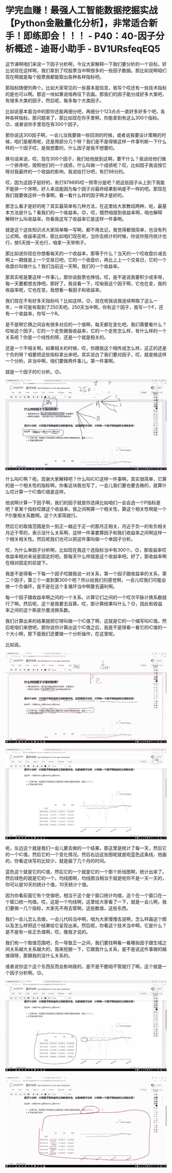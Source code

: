 # 学完血赚！最强人工智能数据挖掘实战【Python金融量化分析】，非常适合新手！即练即会！！！ - P40：40-因子分析概述 - 迪哥小助手 - BV1URsfeqEQ5

这节课啊咱们来说一下因子分析啊，今议大家解释一下我们要分析的一个目标。好比说现在这样啊，我们拿到了哎股票当中啊很多的一些因子数据。那比如说啊咱们现在啊就是每个股票我都能取出各种各样指标吧。

那指标随便列两个。比如大家常见的一些基本面信息，我写个哎还有一些技术指标的是也可以啊。那这一块如果说咱再往下去画。那我们的因子能分成好多大类吧，有很多大类的因子，然后呢，每多每个大类因子。

比如说基本面当中的那你还能再细分吧，再细分个123点点一直好多好多个吧，各种各样指标。那问题来了，那比如现在你手里啊，你能拿到有这么300个指标。😊，或者说你手里现在有300个因子。

那你说这300因子啊，一会儿当我要做一些回测的时候，或者说我要设计策略的时候，咱们是都用呢，还是用部分几个呀？我们是不是得做这样一件事判断一下什么样的一个因子哎，是我想要的，什么因子是我不想要的。

换句话来说，哎，现在300个因子，我们给他放到这啊，要干什么？我说给他们做一个排序吧，按照他们的一个成绩，什么叫做一个成绩呢？哎，比如因子我说按它呀对我最终的一个收益的影响，我说给打分吧，有打98分的。

哎，因为这因子挺好的，有打979695哎一照零分是吧？把这些因子从上到下我能不能排一个序啊，好人来说能因为每个因子对最终结果影响是不一样的吧。那现在我们就要做这样一件事啊，看一看什么样的因子啊才是好的。

那怎么看才是好的呢？其实最简单有几种方法，在这里给大家教绍两种，呃，最基本方法是什么？看我们的一个收益率。😊，哎，既然咱提到收益率啊，咱也解释解释什么叫收益率。你看我这写了收益率它是这样一件事啊。

就是这个这些知识点大家简单略一写啊，都不用去记，我觉得都很简单，也没有列公式啊。收益率这样，那比如咱们现在呃，当你去统计的时候，你说你按月统计也行，按5天按一天也行，咱拿一天举例子。

那比如说你现在你想看每天的一个收益率，那等于什么？当天的一个哎收盘价减去啊上一期就是上一个交易日吧，它的一个收盘价，再比上上一个交易日，它的一个收盘价叫做什么？我们当前这一天啊，我们的一个收益率。

那其实呢是要这样一件事儿，那你说股票也挣钱。哎，是不是说我要积少成多呀，每一天要都想去挣吧。那好了，我说看一下，哎呦我这个因子啊，它也在变，我的收益率呢，它也在变。我想看一看因子和收益率。

我们现在不有好多天指标吗？比如这样。😊，现在呢我说我连续啊取了这么一年，一年可能有取到了250天吧。250天当中啊，你有这个因子，我写一个F，还有一个收益率，你写一个R。

是不是啊它俩之间会有很多对应的一个值啊，每天都在变化吧。我们需要看什么？哎呦这个因子，它的一个走势跟我收益率，它的一个走势怎么样，有什么样的一个关系呢？你是一个线性的呀，还是一个就是相关的。

还是一个不相关啊。如果相关的时候，哎，你跟我这个相传成怎么样，这正的还是个负的呀？咱要把这些指标拿出来吧。其实说白了我们要对因子，哎，就是做这样一个分析。非当中啊，咱们要做两件事儿。第一件事啊。

就是一个因子的IC分析。😊。

![](img/df42e6d4d55ebadfea394a97e5701d15_1.png)

什么叫IC啊？呃，现谢大家解释吧？什么叫ICIC这样一件事啊，其实很简单，它算的是一个相关性的指标啊，你看这块我也写了，一会儿我们要也要去做的，就算什么哎计算一个IC值IC值是这样。

他说啊计算一下因子啊，我们的因子就是你选择比如咱们一会会选一个P指标是吧？拿某个指标哎跟这个收益率，我之间啊算一个相关性，算这个相关性啊是一个P尔曼相关系数啊。这个大家简就行。

然后它的取值范围是负一到正一越近于正一的那月正相关，月近于负一的有负相关月近于零的，表示没什么关系啊，这样一件事要算因子和我们收益率之间啊这样一个相关相关性。然后呢我们也可以把这件事叫做一个单因子分析。

哎，为什么单因子分析啊，比如现在我这个选指标当中有300个。😊，那收益率哎收益率相对来说是固定的吧。那每天什么样就是这个收益率吧。好了，那收益率啊在相对固定的前提下。

我是不是得看一下每一个因子哎跟我说一对关系，第一个因子跟收益率的关系，第二个因子，第三个一直到第300个吧？所以给我们的感觉啊，一会儿哎我们可能会做一个负循环，是不是在这个复循环当中啊要去遍利啊。

每一个因子跟收益率啊之间的一个关系，计算它们之间的一个哎次平脉计换系数就行了啊。然后呢，这个是我要去自算。哎，那计算结果叫什么？😊，因此和收益率之间的这个斯皮尔曼消换系数。

我们计算出来的结果就把它呀叫做一个IC值了啊，这就是它的一个缩写叫IC值。然后呢咱们来想吧，那你说你计算出这个IC值之后，我是不是得看一看它的IC值的一个大小啊，那下面我们还要做一个分析操作，在这里呢。

比如说。

![](img/df42e6d4d55ebadfea394a97e5701d15_3.png)

![](img/df42e6d4d55ebadfea394a97e5701d15_4.png)

呃，左边这个就是我们一会儿要去做的一个结果。那这里是统计了每一天，然后它的一个IC值，然后它的一个变化情况。然后右边这张图呢就是呃蓝色这条线，他画的，你看这块写的比较少，就是画了几个月的时间。

蓝色这个就是它的IC值，然后它的一个就是它的一个那个折线图啊，统计出来了。然后绿色的就是它的一个。均线图啊，均线图当相当于就是呃你不是一天一天的，你可以是10天的统计个值，10天统计个值。

因为你看前面它有个空值吧，相当于这个是个窗口统计均值，这个在一个窗口在一个窗口统一均值。哎，这是一个均线啊，这里给大家看了一下，就是一会儿啊，我们要做一几个指标，大家先不用去管啊，这些数值，这些东西。

我们一会儿怎么去做，一会儿代码当中啊，咱为大家慢慢去说啊，怎么样画这个图以及怎么样把这个结果给它呈现出来。然后呢，你看这个技术当中啊，它是什么？是不是有一些正负值啊，哎，像我才说的。

我们有一个取值范围吧，负一导致正一之间，我们要找啊看一看哪些因子跟生域之间关系越大关系越大的，我来挖掘一下，它跟我什么关系，是不是说这件事做的越值得呀，那跟我的没什么关系的。

或者说你这个这个东西反而会影响我的，是不是干脆咱不管就行了啊，这个就是一个因子分析啊。😊。

![](img/df42e6d4d55ebadfea394a97e5701d15_6.png)

![](img/df42e6d4d55ebadfea394a97e5701d15_7.png)